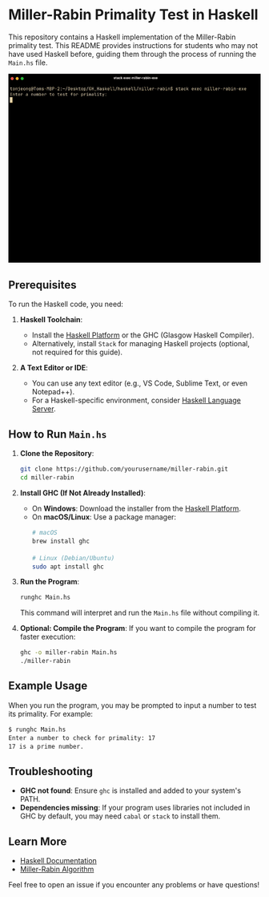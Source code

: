 # Miller-Rabin Primality Test in Haskell

This repository contains a Haskell implementation of the Miller-Rabin primality test. This README provides instructions for students who may not have used Haskell before, guiding them through the process of running the `Main.hs` file.

![Miller-Rabin Demo](miller-rabin/miller-rabin.gif)

## Prerequisites
To run the Haskell code, you need:

1. **Haskell Toolchain**:
   - Install the [Haskell Platform](https://www.haskell.org/platform/) or the GHC (Glasgow Haskell Compiler).
   - Alternatively, install `Stack` for managing Haskell projects (optional, not required for this guide).

2. **A Text Editor or IDE**:
   - You can use any text editor (e.g., VS Code, Sublime Text, or even Notepad++).
   - For a Haskell-specific environment, consider [Haskell Language Server](https://haskell-language-server.readthedocs.io/).

## How to Run `Main.hs`

1. **Clone the Repository**:
   ```sh
   git clone https://github.com/yourusername/miller-rabin.git
   cd miller-rabin
   ```

2. **Install GHC (If Not Already Installed)**:
   - On **Windows**:
     Download the installer from the [Haskell Platform](https://www.haskell.org/platform/).
   - On **macOS/Linux**:
     Use a package manager:
     ```sh
     # macOS
     brew install ghc

     # Linux (Debian/Ubuntu)
     sudo apt install ghc
     ```

3. **Run the Program**:
   ```sh
   runghc Main.hs
   ```
   This command will interpret and run the `Main.hs` file without compiling it.

4. **Optional: Compile the Program**:
   If you want to compile the program for faster execution:
   ```sh
   ghc -o miller-rabin Main.hs
   ./miller-rabin
   ```

## Example Usage
When you run the program, you may be prompted to input a number to test its primality. For example:

```sh
$ runghc Main.hs
Enter a number to check for primality: 17
17 is a prime number.
```

## Troubleshooting
- **GHC not found**: Ensure `ghc` is installed and added to your system's PATH.
- **Dependencies missing**: If your program uses libraries not included in GHC by default, you may need `cabal` or `stack` to install them.

## Learn More
- [Haskell Documentation](https://www.haskell.org/documentation/)
- [Miller-Rabin Algorithm](https://en.wikipedia.org/wiki/Miller%E2%80%93Rabin_primality_test)

Feel free to open an issue if you encounter any problems or have questions!

